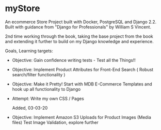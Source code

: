 # myStore
An ecommerce Store Project built with Docker, PostgreSQL and Django 2.2.
Built with guidance from "Django for Professionals" by William S Vincent.

2nd time working through the book, taking the base project from the book and extending it further to build
on my Django knowledge and experience.

Goals, Learning targets:

  - Objective: Gain confidence writing tests - Test all the Things!!
  - Objective: Implement Product Attributes for Front-End Search ( Robust search/filter functionality )
  - Objective: Make it Pretty! Start with MDB E-Commerce Templates and hook up all functionality to Django
  - Attempt: Write my own CSS / Pages

    Added, 03-03-20
  - Objective: Implement Amazon S3 Uploads for Product Images  (Media files)
               Test Image Validation, explore further
